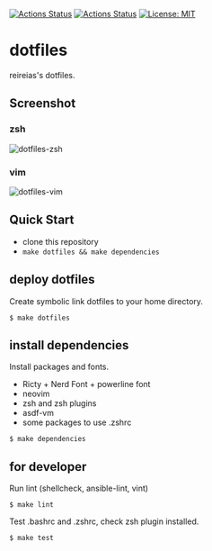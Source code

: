 [![Actions Status](https://github.com/reireias/dotfiles/workflows/install/badge.svg)](https://github.com/reireias/dotfiles/actions) [![Actions Status](https://github.com/reireias/dotfiles/workflows/lint/badge.svg)](https://github.com/reireias/dotfiles/actions) [![License: MIT](https://img.shields.io/badge/License-MIT-yellow.svg)](https://opensource.org/licenses/MIT)

# dotfiles

reireias's dotfiles.

## Screenshot
### zsh
![dotfiles-zsh](https://user-images.githubusercontent.com/24800246/59350904-29d56480-8d58-11e9-9aa7-f943aa470bb9.png)

### vim
![dotfiles-vim](https://user-images.githubusercontent.com/24800246/59351009-686b1f00-8d58-11e9-8b0a-585e65a4a31c.png)

## Quick Start

- clone this repository
- `make dotfiles && make dependencies`

## deploy dotfiles
Create symbolic link dotfiles to your home directory.

```console
$ make dotfiles
```

## install dependencies
Install packages and fonts.

- Ricty + Nerd Font + powerline font
- neovim
- zsh and zsh plugins
- asdf-vm
- some packages to use .zshrc

```console
$ make dependencies
```

## for developer
Run lint (shellcheck, ansible-lint, vint)

```console
$ make lint
```

Test .bashrc and .zshrc, check zsh plugin installed.

```console
$ make test
```
